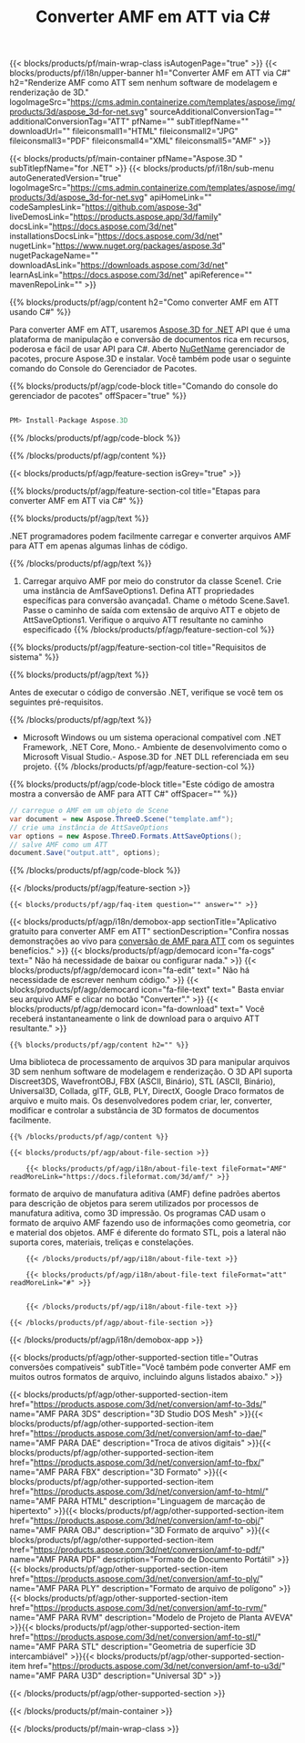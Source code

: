 ﻿---
title: Converter AMF em ATT via C# 
url: /pt/net/conversion/amf-to-att/ 
description: Código de amostra para conversão de AMF para ATT C#. Use API código de exemplo para arquivos AMF em lote para conversão ATT em VB.NET, Asp.NET ou qualquer aplicativo baseado em .NET.
---
{{< blocks/products/pf/main-wrap-class isAutogenPage="true" >}}
{{< blocks/products/pf/i18n/upper-banner h1="Converter AMF em ATT via C#" h2="Renderize AMF como ATT sem nenhum software de modelagem e renderização de 3D." logoImageSrc="https://cms.admin.containerize.com/templates/aspose/img/products/3d/aspose_3d-for-net.svg" sourceAdditionalConversionTag="" additionalConversionTag="ATT" pfName="" subTitlepfName="" downloadUrl="" fileiconsmall1="HTML" fileiconsmall2="JPG" fileiconsmall3="PDF" fileiconsmall4="XML" fileiconsmall5="AMF" >}}

{{< blocks/products/pf/main-container pfName="Aspose.3D " subTitlepfName="for .NET" >}}
{{< blocks/products/pf/i18n/sub-menu autoGeneratedVersion="true" logoImageSrc="https://cms.admin.containerize.com/templates/aspose/img/products/3d/aspose_3d-for-net.svg" apiHomeLink="" codeSamplesLink="https://github.com/aspose-3d" liveDemosLink="https://products.aspose.app/3d/family" docsLink="https://docs.aspose.com/3d/net" installationsDocsLink="https://docs.aspose.com/3d/net" nugetLink="https://www.nuget.org/packages/aspose.3d" nugetPackageName="" downloadAsLink="https://downloads.aspose.com/3d/net" learnAsLink="https://docs.aspose.com/3d/net" apiReference="" mavenRepoLink="" >}}

{{% blocks/products/pf/agp/content h2="Como converter AMF em ATT usando C#" %}}

 Para converter AMF em ATT, usaremos
 [Aspose.3D for .NET](https://products.aspose.com/3d/net) 
 API que é uma plataforma de manipulação e conversão de documentos rica em recursos, poderosa e fácil de usar API para C#. Aberto
 [NuGetName](https://www.nuget.org/packages/aspose.3d) 
 gerenciador de pacotes, procure
 Aspose.3D 
 e instalar. Você também pode usar o seguinte comando do Console do Gerenciador de Pacotes.

{{% blocks/products/pf/agp/code-block title="Comando do console do gerenciador de pacotes" offSpacer="true" %}}

```cs

PM> Install-Package Aspose.3D


```

{{% /blocks/products/pf/agp/code-block %}}

{{% /blocks/products/pf/agp/content %}}

{{< blocks/products/pf/agp/feature-section isGrey="true" >}}

{{% blocks/products/pf/agp/feature-section-col title="Etapas para converter AMF em ATT via C#" %}}

{{% blocks/products/pf/agp/text %}}

 .NET programadores podem facilmente carregar e converter arquivos AMF para ATT em apenas algumas linhas de código.

{{% /blocks/products/pf/agp/text %}}

1. Carregar arquivo AMF por meio do construtor da classe Scene1. Crie uma instância de AmfSaveOptions1. Defina ATT propriedades específicas para conversão avançada1. Chame o método Scene.Save1. Passe o caminho de saída com extensão de arquivo ATT e objeto de AttSaveOptions1. Verifique o arquivo ATT resultante no caminho especificado
{{% /blocks/products/pf/agp/feature-section-col %}}

{{% blocks/products/pf/agp/feature-section-col title="Requisitos de sistema" %}}

{{% blocks/products/pf/agp/text %}}

 Antes de executar o código de conversão .NET, verifique se você tem os seguintes pré-requisitos.

{{% /blocks/products/pf/agp/text %}}

- Microsoft Windows ou um sistema operacional compatível com .NET Framework, .NET Core, Mono.- Ambiente de desenvolvimento como o Microsoft Visual Studio.- Aspose.3D for .NET DLL referenciada em seu projeto.
{{% /blocks/products/pf/agp/feature-section-col %}}

{{% blocks/products/pf/agp/code-block title="Este código de amostra mostra a conversão de AMF para ATT C#" offSpacer="" %}}

```cs
// carregue o AMF em um objeto de Scene 
var document = new Aspose.ThreeD.Scene("template.amf");
// crie uma instância de AttSaveOptions 
var options = new Aspose.ThreeD.Formats.AttSaveOptions();
// salve AMF como um ATT 
document.Save("output.att", options); 


```

{{% /blocks/products/pf/agp/code-block %}}

{{< /blocks/products/pf/agp/feature-section >}}

    {{< blocks/products/pf/agp/faq-item question="" answer="" >}}
 

<!-- aboutfile Starts -->

{{< blocks/products/pf/agp/i18n/demobox-app sectionTitle="Aplicativo gratuito para converter AMF em ATT" sectionDescription="Confira nossas demonstrações ao vivo para [conversão de AMF para ATT](https://products.aspose.app/3d/conversion/amf-to-att) com os seguintes benefícios." >}}
        {{< blocks/products/pf/agp/democard icon="fa-cogs" text=" Não há necessidade de baixar ou configurar nada." >}}
        {{< blocks/products/pf/agp/democard icon="fa-edit" text=" Não há necessidade de escrever nenhum código." >}}
        {{< blocks/products/pf/agp/democard icon="fa-file-text" text=" Basta enviar seu arquivo AMF e clicar no botão \"Converter\"." >}}
        {{< blocks/products/pf/agp/democard icon="fa-download" text=" Você receberá instantaneamente o link de download para o arquivo ATT resultante." >}}

    {{% blocks/products/pf/agp/content h2="" %}}

 Uma biblioteca de processamento de arquivos 3D para manipular arquivos 3D sem nenhum software de modelagem e renderização. O 3D API suporta Discreet3DS, WavefrontOBJ, FBX (ASCII, Binário), STL (ASCII, Binário), Universal3D, Collada, glTF, GLB, PLY, DirectX, Google Draco formatos de arquivo e muito mais. Os desenvolvedores podem criar, ler, converter, modificar e controlar a substância de 3D formatos de documentos facilmente.



    {{% /blocks/products/pf/agp/content %}}

    {{< blocks/products/pf/agp/about-file-section >}}

        {{< blocks/products/pf/agp/i18n/about-file-text fileFormat="AMF" readMoreLink="https://docs.fileformat.com/3d/amf/" >}}
formato de arquivo de manufatura aditiva (AMF) define padrões abertos para descrição de objetos para serem utilizados por processos de manufatura aditiva, como 3D impressão. Os programas CAD usam o formato de arquivo AMF fazendo uso de informações como geometria, cor e material dos objetos. AMF é diferente do formato STL, pois a lateral não suporta cores, materiais, treliças e constelações.

        {{< /blocks/products/pf/agp/i18n/about-file-text >}}

        {{< blocks/products/pf/agp/i18n/about-file-text fileFormat="att" readMoreLink="#" >}}


        {{< /blocks/products/pf/agp/i18n/about-file-text >}}

    {{< /blocks/products/pf/agp/about-file-section >}}

{{< /blocks/products/pf/agp/i18n/demobox-app >}}

<!-- aboutfile Ends -->

{{< blocks/products/pf/agp/other-supported-section title="Outras conversões compatíveis" subTitle="Você também pode converter AMF em muitos outros formatos de arquivo, incluindo alguns listados abaixo." >}}

{{< blocks/products/pf/agp/other-supported-section-item href="https://products.aspose.com/3d/net/conversion/amf-to-3ds/" name="AMF PARA 3DS" description="3D Studio DOS Mesh" >}}{{< blocks/products/pf/agp/other-supported-section-item href="https://products.aspose.com/3d/net/conversion/amf-to-dae/" name="AMF PARA DAE" description="Troca de ativos digitais" >}}{{< blocks/products/pf/agp/other-supported-section-item href="https://products.aspose.com/3d/net/conversion/amf-to-fbx/" name="AMF PARA FBX" description="3D Formato" >}}{{< blocks/products/pf/agp/other-supported-section-item href="https://products.aspose.com/3d/net/conversion/amf-to-html/" name="AMF PARA HTML" description="Linguagem de marcação de hipertexto" >}}{{< blocks/products/pf/agp/other-supported-section-item href="https://products.aspose.com/3d/net/conversion/amf-to-obj/" name="AMF PARA OBJ" description="3D Formato de arquivo" >}}{{< blocks/products/pf/agp/other-supported-section-item href="https://products.aspose.com/3d/net/conversion/amf-to-pdf/" name="AMF PARA PDF" description="Formato de Documento Portátil" >}}{{< blocks/products/pf/agp/other-supported-section-item href="https://products.aspose.com/3d/net/conversion/amf-to-ply/" name="AMF PARA PLY" description="Formato de arquivo de polígono" >}}{{< blocks/products/pf/agp/other-supported-section-item href="https://products.aspose.com/3d/net/conversion/amf-to-rvm/" name="AMF PARA RVM" description="Modelo de Projeto de Planta AVEVA" >}}{{< blocks/products/pf/agp/other-supported-section-item href="https://products.aspose.com/3d/net/conversion/amf-to-stl/" name="AMF PARA STL" description="Geometria de superfície 3D intercambiável" >}}{{< blocks/products/pf/agp/other-supported-section-item href="https://products.aspose.com/3d/net/conversion/amf-to-u3d/" name="AMF PARA U3D" description="Universal 3D" >}}

{{< /blocks/products/pf/agp/other-supported-section >}}

{{< /blocks/products/pf/main-container >}}
    
{{< /blocks/products/pf/main-wrap-class >}}